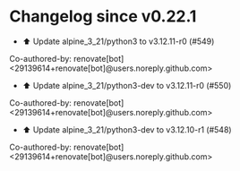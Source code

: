 # Changelog since v0.22.1
- ⬆️ Update alpine_3_21/python3 to v3.12.11-r0 (#549)

Co-authored-by: renovate[bot] <29139614+renovate[bot]@users.noreply.github.com> 
- ⬆️ Update alpine_3_21/python3-dev to v3.12.11-r0 (#550)

Co-authored-by: renovate[bot] <29139614+renovate[bot]@users.noreply.github.com> 
- ⬆️ Update alpine_3_21/python3-dev to v3.12.10-r1 (#548)

Co-authored-by: renovate[bot] <29139614+renovate[bot]@users.noreply.github.com> 
